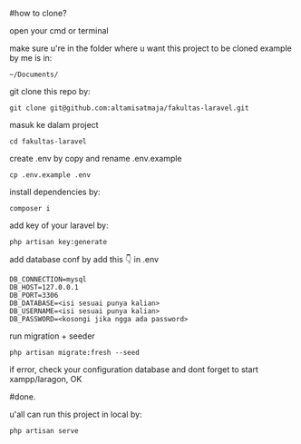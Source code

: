 #how to clone?

open your cmd or terminal

make sure u're in the folder where u want this project to be cloned
example by me is in:
```
~/Documents/
```

git clone this repo by:
```
git clone git@github.com:altamisatmaja/fakultas-laravel.git
```

masuk ke dalam project
```
cd fakultas-laravel
```

create .env by copy and rename .env.example
```
cp .env.example .env
```

install dependencies by:
```
composer i
```

add key of your laravel by:
```
php artisan key:generate
```

add database conf by add this 👇 in .env
```
DB_CONNECTION=mysql
DB_HOST=127.0.0.1
DB_PORT=3306
DB_DATABASE=<isi sesuai punya kalian>
DB_USERNAME=<isi sesuai punya kalian>
DB_PASSWORD=<kosongi jika ngga ada password>
```

run migration + seeder
```
php artisan migrate:fresh --seed
```

if error, check your configuration database and dont forget to start xampp/laragon, OK

#done.

u'all can run this project in local by:
```
php artisan serve
```